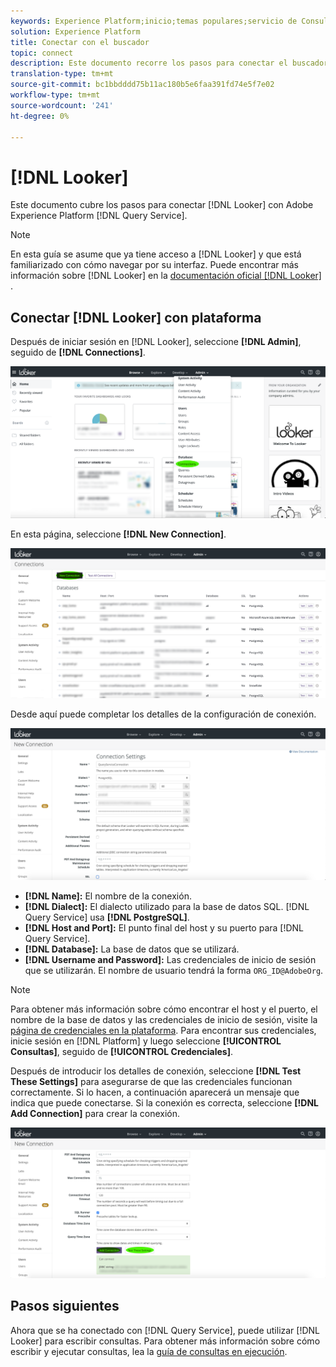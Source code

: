 ```yaml
---
keywords: Experience Platform;inicio;temas populares;servicio de Consulta;servicio de consulta;buscador;buscador;conexión al servicio de consulta;
solution: Experience Platform
title: Conectar con el buscador
topic: connect
description: Este documento recorre los pasos para conectar el buscador con el servicio de Consulta de Adobe Experience Platform.
translation-type: tm+mt
source-git-commit: bc1bbdddd75b11ac180b5e6faa391fd74e5f7e02
workflow-type: tm+mt
source-wordcount: '241'
ht-degree: 0%

---
```



# [!DNL Looker]

Este documento cubre los pasos para conectar [!DNL Looker] con Adobe Experience Platform [!DNL Query Service].

>[!NOTE]
>
> En esta guía se asume que ya tiene acceso a [!DNL Looker] y que está familiarizado con cómo navegar por su interfaz. Puede encontrar más información sobre [!DNL Looker] en la [documentación oficial [!DNL Looker] ](https://docs.looker.com/).

## Conectar [!DNL Looker] con plataforma

Después de iniciar sesión en [!DNL Looker], seleccione **[!DNL Admin]**, seguido de **[!DNL Connections]**.

![](../images/clients/looker/click-admin-connections.png)

En esta página, seleccione **[!DNL New Connection]**.

![](../images/clients/looker/click-new-connection.png)

Desde aquí puede completar los detalles de la configuración de conexión.

![](../images/clients/looker/new-connection.png)

- **[!DNL Name]:** El nombre de la conexión.
- **[!DNL Dialect]:** El dialecto utilizado para la base de datos SQL. [!DNL Query Service] usa  **[!DNL PostgreSQL]**.
- **[!DNL Host and Port]:** El punto final del host y su puerto para  [!DNL Query Service].
- **[!DNL Database]:** La base de datos que se utilizará.
- **[!DNL Username and Password]:** Las credenciales de inicio de sesión que se utilizarán. El nombre de usuario tendrá la forma `ORG_ID@AdobeOrg`.

>[!NOTE]
>
>Para obtener más información sobre cómo encontrar el host y el puerto, el nombre de la base de datos y las credenciales de inicio de sesión, visite la [página de credenciales en la plataforma](https://platform.adobe.com/query/configuration). Para encontrar sus credenciales, inicie sesión en [!DNL Platform] y luego seleccione **[!UICONTROL Consultas]**, seguido de **[!UICONTROL Credenciales]**.

Después de introducir los detalles de conexión, seleccione **[!DNL Test These Settings]** para asegurarse de que las credenciales funcionan correctamente. Si lo hacen, a continuación aparecerá un mensaje que indica que puede conectarse. Si la conexión es correcta, seleccione **[!DNL Add Connection]** para crear la conexión.

![](../images/clients/looker/click-test-connection.png)

## Pasos siguientes

Ahora que se ha conectado con [!DNL Query Service], puede utilizar [!DNL Looker] para escribir consultas. Para obtener más información sobre cómo escribir y ejecutar consultas, lea la [guía de consultas en ejecución](../best-practices/writing-queries.md).